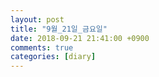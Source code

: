 ```yaml
---
layout: post
title: "9월_21일_금요일"
date: 2018-09-21 21:41:00 +0900
comments: true 
categories: [diary] 
---
```

